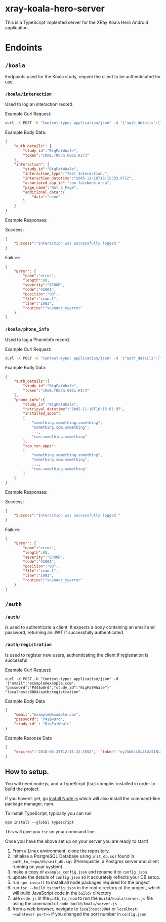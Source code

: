 # xray-koala-hero-server

This is a TypeScript implented server for the XRay Koala Hero Android application.


# Endoints

## `/koala`
Endpoints used for the Koala study, require the client to be authenticated for use.

### `/koala/interaction`

Used to log an interaction record.

Example Curl Request:
```bash
curl -X POST -H "Content-type: application/json" -d '{"auth_details":{"study_id":"BigFatWhale", "token":"sOmE.T0k3n.G03z.H3r3"}, "interaction":{"study_id":"BigFatWhale", "interaction_type":"Test Interaction.","interaction_datetime":"2045-11-10T16:15:03.971Z", "associated_app_id":"com.facebook.orca", "page_name":"Not a Page", "additional_data":{"data":"none"}}}' localhost:8084/koala/interaction
```

Example Body Data:
```json
{
    "auth_details": {
        "study_id":"BigFatWhale",
        "token":"sOmE.T0k3n.G03z.H3r3"
    },
    "interaction": {
        "study_id":"BigFatWhale",
        "interaction_type":"Test Interaction.",
        "interaction_datetime":"2045-11-10T16:15:03.971Z",
        "associated_app_id":"com.facebook.orca",
        "page_name":"Not a Page",
        "additional_data":{
            "data":"none"
        }
    }
}
```

Example Responses:

Success:
```json
{
    "Success":"Interaction was successfully logged."
}
```

Failure:
```json
{
    "Error": {
        "name":"error",
        "length":88,
        "severity":"ERROR",
        "code":"42601",
        "position":"90",
        "file":"scan.l",
        "line":"1083",
        "routine":"scanner_yyerror"
    }
}
```


### `/koala/phone_info`
Used to log a PhoneInfo record.

Example Curl Request:
```bash
curl -X POST -H "Content-type: application/json" -d '{"auth_details":{"study_id":"BigFatWhale", "token":"sOmE.T0k3n.G03z.H3r3"}, "phone_info":{"study_id":"BigFatWhale", "retrieval_datetime":"2045-11-10T16:15:03.97", "installed_apps":["com.facebook.orca","something.something.com"], "top_ten_apps":["something.something.something", "something.com.something", "com.something.something"]}}' localhost:8084/koala/phone_info
```

Example Body Data:
```json
{
    "auth_details":{
        "study_id":"BigFatWhale",
        "token":"sOmE.T0k3n.G03z.H3r3"
    },
    "phone_info":{
        "study_id":"BigFatWhale",
        "retrieval_datetime":"2045-11-10T16:15:03.97",
        "installed_apps":
        [
            "something.something.something",
            "something.com.something",
            ...,
            "com.something.something"
        ],
        "top_ten_apps":
        [
            "something.something.something",
            "something.com.something",
            ...,
            "com.something.something"
        ]
    }
}
```

Example Responses:

Success:
```json
{
    "Success":"Interaction was successfully logged."
}
```

Failure:
```json
{
    "Error": {
        "name":"error",
        "length":88,
        "severity":"ERROR",
        "code":"42601",
        "position":"90",
        "file":"scan.l",
        "line":"1083",
        "routine":"scanner_yyerror"
    }
}
```

## `/auth`

### `/auth/`


is used to authenticate a client. It expects a body containing an email and password, returning an JWT if successfully authenticated.



### `/auth/registration`


Is used to register new users, authenticating the client if registration is successful.



Example Curl Request:
```
curl -X POST -H "Content-type: application/json" -d '{"email":"example@example.com", "password":"P4$$w0rd","study_id":"BigFatWhale"}' "localhost:8084/auth/registration"

```
Example Body Data
```json
{
    "email":"example@example.com",
    "password": "P4$$w0rd",
    "study_id" : "BigFatWhale"
}
```

Example Resonse Data
```json
{
    "expires":"2018-06-25T12:15:22.585Z",  "token":"eyJhbGciOiJIUzI1NiIsInR5cCI6IkpXVCJ9.eyJpZCI6ImV4YW1wbGVAZXhhbXBsZS5jb20iLCJpYXQiOjE1Mjk4NDI1MjIsImV4cCI6MTUyOTkyODkyMn0.17fT6N0WB9WvG73afngaRF2-m_ZVxOuFH3Vj4NjvJZY"
}
```


## How to setup.

You will need node.js, and a TypeScript (tsc) compiler installed in order to build the project.

If you haven’t yet, go [install Node.js](https://nodejs.org/en/download/) which will also install the command-line package manager, npm.

To install TypeScript, typically you can run
```
npm install --global typescript
```

This will give you `tsc` on your command line.

Once you have the above set up on your server you are ready to start!

1. From a Linux environment, clone the repository.
2. initialise a PostgreSQL Database using `init_db.sql` found in `path_to_repo/db/init_db.sql` (Prerequsitie: a Postgres server and client running on your system)
3. make a copy of `example_config.json` and rename it to `config.json`
4. update the details of `config.json` so it accurately reflects your DB setup.
5. run `npm install` to install all node packages required for the project
6. run `tsc --build tsconfig.json` in the root directory of the project, which will build JavaScript code in the `build/` directory
7. use `node js` in the `path_to_repo` to run the `build/koala/server.js` file using the command of `node build/koala/server.js`
8. from a web browser, navigate to `localhost:8084` or `localhost:<<whatever port>>` if you changed the port number in `config.json`

